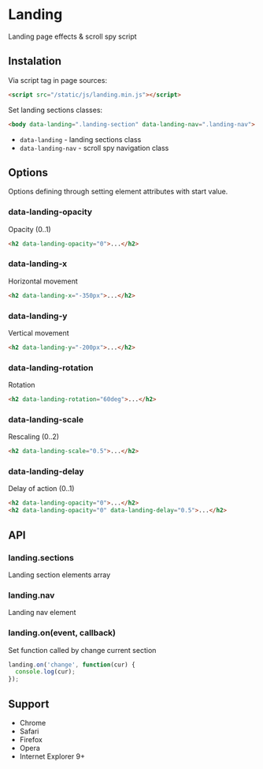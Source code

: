 # Landing

  Landing page effects & scroll spy script

## Instalation

  Via script tag in page sources:

```html
<script src="/static/js/landing.min.js"></script>
```

  Set landing sections classes:

```html
<body data-landing=".landing-section" data-landing-nav=".landing-nav">
```

* `data-landing` - landing sections class
* `data-landing-nav` - scroll spy navigation class

## Options

Options defining through setting element attributes with start value.

### data-landing-opacity

  Opacity (0..1)

```html
<h2 data-landing-opacity="0">...</h2>
```

### data-landing-x

  Horizontal movement

```html
<h2 data-landing-x="-350px">...</h2>
```

### data-landing-y

  Vertical movement

```html
<h2 data-landing-y="-200px">...</h2>
```

### data-landing-rotation

  Rotation

```html
<h2 data-landing-rotation="60deg">...</h2>
```

### data-landing-scale

  Rescaling (0..2)

```html
<h2 data-landing-scale="0.5">...</h2>
```

### data-landing-delay

  Delay of action (0..1)

```html
<h2 data-landing-opacity="0">...</h2>
<h2 data-landing-opacity="0" data-landing-delay="0.5">...</h2>
```

## API

### landing.sections

  Landing section elements array

### landing.nav

  Landing nav element

### landing.on(event, callback)

  Set function called by change current section

```js
landing.on('change', function(cur) {
  console.log(cur);
});
```

## Support

* Chrome
* Safari
* Firefox
* Opera
* Internet Explorer 9+
